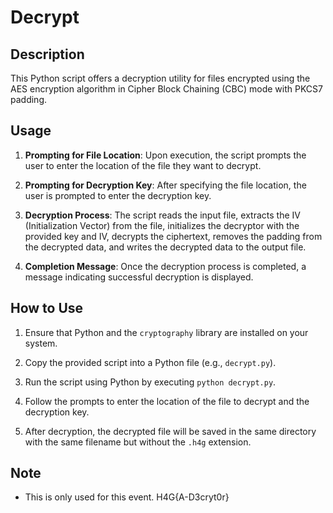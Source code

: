 # Decrypt

## Description

This Python script offers a decryption utility for files encrypted using the AES encryption algorithm in Cipher Block Chaining (CBC) mode with PKCS7 padding.

## Usage

1. **Prompting for File Location**: Upon execution, the script prompts the user to enter the location of the file they want to decrypt.

2. **Prompting for Decryption Key**: After specifying the file location, the user is prompted to enter the decryption key.

3. **Decryption Process**: The script reads the input file, extracts the IV (Initialization Vector) from the file, initializes the decryptor with the provided key and IV, decrypts the ciphertext, removes the padding from the decrypted data, and writes the decrypted data to the output file.

4. **Completion Message**: Once the decryption process is completed, a message indicating successful decryption is displayed.

## How to Use

1. Ensure that Python and the `cryptography` library are installed on your system.

2. Copy the provided script into a Python file (e.g., `decrypt.py`).

3. Run the script using Python by executing `python decrypt.py`.

4. Follow the prompts to enter the location of the file to decrypt and the decryption key.

5. After decryption, the decrypted file will be saved in the same directory with the same filename but without the `.h4g` extension.

## Note

- This is only used for this event.
H4G{A-D3cryt0r}


